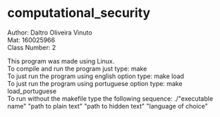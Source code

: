 # computational_security

Author: Daltro Oliveira Vinuto<br>
Mat: 160025966<br>
Class Number: 2 <br>

This program was made using Linux.<br>
To compile and run the program just type: make <br>
To just run the program using english option type: make load <br>
To just run the program using portuguese option type: make load_portuguese <br>
To run without the makefile type the following sequence: ./"executable name" "path to plain text" "path to hidden text" "language of choice"

